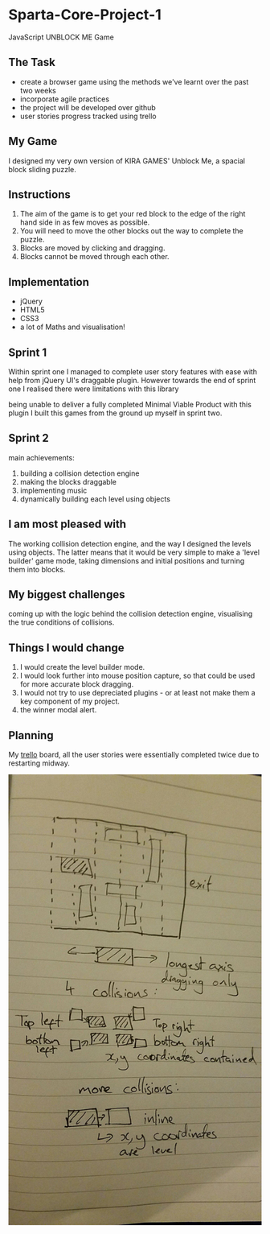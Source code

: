 # Sparta-Core-Project-1
JavaScript UNBLOCK ME Game

## The Task
* create a browser game using the methods we've learnt over the past two weeks
* incorporate agile practices
* the project will be developed over github
* user stories progress tracked using trello

## My Game
I designed my very own version of KIRA GAMES' Unblock Me, a spacial block sliding puzzle.

## Instructions
1. The aim of the game is to get your red block to the edge of the right hand side in as few moves as possible.
2. You will need to move the other blocks out the way to complete the puzzle.
3. Blocks are moved by clicking and dragging.
4. Blocks cannot be moved through each other.

## Implementation
* jQuery
* HTML5
* CSS3
* a lot of Maths and visualisation!

## Sprint 1
Within sprint one I managed to complete user story features with ease with help from jQuery UI's draggable plugin. However towards the end of sprint one I realised there were limitations with this library

 being unable to deliver a fully completed Minimal Viable Product with this plugin I built this games from the ground up myself in sprint two.

 ## Sprint 2
 main achievements:
 1. building a collision detection engine
 2. making the blocks draggable
 3. implementing music
 4. dynamically building each level using objects

## I am most pleased with
The working collision detection engine, and the way I designed the levels using objects. The latter means that it would be very simple to make a 'level builder' game mode, taking dimensions and initial positions and turning them into blocks.

## My biggest challenges
coming up with the logic behind the collision detection engine, visualising the true conditions of collisions.

## Things I would change
1. I would create the level builder mode.
2. I would look further into mouse position capture, so that could be used for more accurate block dragging.
3. I would not try to use depreciated plugins - or at least not make them a key component of my project.
4. the winner modal alert.

## Planning
My [trello](https://trello.com/b/voAuv1Pc/sparta-core-project1) board, all the user stories were essentially completed twice due to restarting midway.

![My Wireframe](./assets/images/wireframe.jpg)
